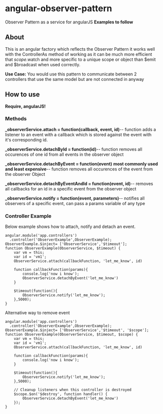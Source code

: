 # angular-observer-pattern
Observer Pattern as a service for angularJS
**Examples to follow**

## About
This is an angular factory which reflects the Observer Pattern it works well with the ControllerAs method of working as it can be much more efficient that $scope.$watch and more specific to a unique scope or object than $emit and $broadcast when used correctly. 

**Use Case:** You would use this pattern to communicate between 2 controllers that use the same model but are not connected in anyway

## How to use

**Require, angularJS!**

### Methods

**_observerService.attach = function(callback, event, id)**--
function adds a listener to an event with a callback which is stored against the event with it's corresponding id.

**_observerService.detachById = function(id)**--
function removes all occurences of one id from all events in the observer object

**_observerService.detachByEvent = function(event)** __most commonly used and least expensive__--
function removes all occurences of the event from the observer Object

**_observerService.detachByEventAndId = function(event, id)**--
removes all callbacks for an id in a specific event from the observer object

**_observerService.notify = function(event, parameters)**--
notifies all observers of a specific event, can pass a params variable of any type

### Controller Example
Below example shows how to attach, notify and detach an event.
```
angular.module('app.controllers')
  .controller('ObserverExample',ObserverExample);
ObserverExample.$inject= ['ObserverService','$timeout'];
function ObserverExample(ObserverService, $timeout) {
    var vm = this;
    var id = 'vm1';
    ObserverService.attach(callbackFunction, 'let_me_know', id)
    
    function callbackFunction(params){
        console.log('now i know');
        ObserverService.detachByEvent('let_me_know')
    }
    
    $timeout(function(){
        ObserverService.notify('let_me_know');
    },5000);
}
```
Alternative way to remove event

```
angular.module('app.controllers')
  .controller('ObserverExample',ObserverExample);
ObserverExample.$inject= ['ObserverService','$timeout', '$scope'];
function ObserverExample(ObserverService, $timeout, $scope) {
    var vm = this;
    var id = 'vm1';
    ObserverService.attach(callbackFunction, 'let_me_know', id)
    
    function callbackFunction(params){
        console.log('now i know');
    }
    
    $timeout(function(){
        ObserverService.notify('let_me_know');
    },5000);
    
    // Cleanup listeners when this controller is destroyed
    $scope.$on('$destroy', function handler() {
        ObserverService.detachByEvent('let_me_know')
    });
}
```

